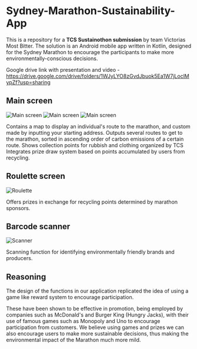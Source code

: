 # Sydney-Marathon-Sustainability-App

This is a repository for a **TCS Sustainothon submission** by team Victorias Most Bitter. The solution is an Android mobile app written in Kotlin, designed for the Sydney Marathon to encourage the participants to make more environmentally-conscious decisions.

Google drive link with presentation and video - https://drive.google.com/drive/folders/1WJyLYO8zGvdJbuok5Ea1W7jLoclMypZf?usp=sharing

## Main screen
![Main screen](readme_imgs/mainscreen1.png "Main screen") ![Main screen](readme_imgs/mainscreen2.png "Main screen") ![Main screen](readme_imgs/mainscreen3.png "Main screen")

Contains a map to display an individual's route to the marathon, and custom made by inputting your starting address. Outputs several routes to get to the marathon, sorted in ascending order of carbon emissions of a certain route. Shows collection points for rubbish and clothing organized by TCS Integrates prize draw system based on points accumulated by users from recycling.

## Roulette screen
![Roulette](readme_imgs/roulette.png "Roulette")

Offers prizes in exchange for recycling points determined by marathon sponsors.


## Barcode scanner
![Scanner](readme_imgs/scanner.png "Scanner")

Scanning function for identifying environmentally friendly brands and producers.

## Reasoning
The design of the functions in our application replicated the idea of using a game like reward system to encourage participation.

These have been shown to be effective in promotion, being employed by companies such as McDonald's and Burger King (Hungry Jacks), with their use of famous games such as Monopoly and Uno to encourage participation from customers. We believe using games and prizes we can also encourage users to make more sustainable decisions, thus making the environmental impact of the Marathon much more mild. 
